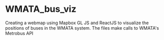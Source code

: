 # WMATA_bus_viz
Creating a webmap using Mapbox GL JS and ReactJS to visualize the positions of buses in the WMATA system. The files make calls to WMATA's Metrobus API
